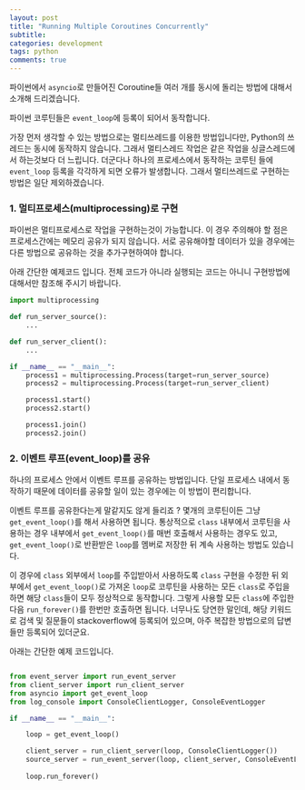 ```yaml
---
layout: post
title: "Running Multiple Coroutines Concurrently"
subtitle:  
categories: development
tags: python
comments: true
---
```


파이썬에서 `asyncio`로 만들어진 Coroutine들 여러 개를 동시에 돌리는 방법에 대해서 소개해 드리겠습니다.

파이썬 코루틴들은 `event_loop`에 등록이 되어서 동작합니다.

가장 먼저 생각할 수 있는 방법으로는 멀티쓰레드를 이용한 방법입니다만, Python의 쓰레드는 동시에 동작하지 않습니다.
그래서 멀티스레드 작업은 같은 작업을 싱글스레드에서 하는것보다 더 느립니다.
더군다나 하나의 프로세스에서 동작하는 코루틴 들에 `event_loop` 등록을 각각하게 되면 오류가 발생합니다.
그래서 멀티쓰레드로 구현하는 방법은 일단 제외하겠습니다.

### 1. 멀티프로세스(multiprocessing)로 구현

파이썬은 멀티프로세스로 작업을 구현하는것이 가능합니다.
이 경우 주의해야 할 점은 프로세스간에는 메모리 공유가 되지 않습니다.
서로 공유해야할 데이터가 있을 경우에는 다른 방법으로 공유하는 것을 추가구현하여야 합니다.

아래 간단한 예제코드 입니다.
전체 코드가 아니라 실행되는 코드는 아니니 구현방법에 대해서만 참조해 주시기 바랍니다.

```Python
import multiprocessing

def run_server_source():
    ...

def run_server_client():
    ...

if __name__ == "__main__":
    process1 = multiprocessing.Process(target=run_server_source)
    process2 = multiprocessing.Process(target=run_server_client)

    process1.start()
    process2.start()

    process1.join()
    process2.join()
```

### 2. 이벤트 루프(event_loop)를 공유

하나의 프로세스 안에서 이벤트 루프를 공유하는 방법입니다.
단일 프로세스 내에서 동작하기 때문에 데이터를 공유할 일이 있는 경우에는 이 방법이 편리합니다.

이벤트 루프를 공유한다는게 말같지도 않게 들리죠 ?
몇개의 코루틴이든 그냥 `get_event_loop()`를 해서 사용하면 됩니다.
통상적으로 `class` 내부에서 코루틴을 사용하는 경우 내부에서 `get_event_loop()`를 매번 호출해서 사용하는 경우도 있고,
`get_event_loop()`로 반환받은 `loop`를 멤버로 저장한 뒤 계속 사용하는 방법도 있습니다.

이 경우에 `class` 외부에서 `loop`를 주입받아서 사용하도록 `class` 구현을 수정한 뒤 외부에서 `get_event_loop()`로 가져온 `loop`로 코루틴을 사용하는 모든 `class`로 주입을 하면 해당 `class`들이 모두 정상적으로 동작합니다.
그렇게 사용할 모든 `class`에 주입한 다음 `run_forever()`를 한번만 호출하면 됩니다.
너무나도 당연한 말인데, 해당 키워드로 검색 및 질문들이 stackoverflow에 등록되어 있으며, 아주 복잡한 방법으로의 답변들만 등록되어 있더군요.

아래는 간단한 예제 코드입니다.

```Python

from event_server import run_event_server
from client_server import run_client_server
from asyncio import get_event_loop
from log_console import ConsoleClientLogger, ConsoleEventLogger

if __name__ == "__main__":

    loop = get_event_loop()

    client_server = run_client_server(loop, ConsoleClientLogger())
    source_server = run_event_server(loop, client_server, ConsoleEventLogger())
    
    loop.run_forever()
``` 